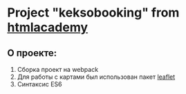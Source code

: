 # Project "keksobooking" from [htmlacademy](https://htmlacademy.ru/intensive/javascript)
## О проекте:

1. Сборка проект на webpack
2. Для работы с картами был использован пакет [leaflet](https://leafletjs.com/)
3. Синтаксис ES6
